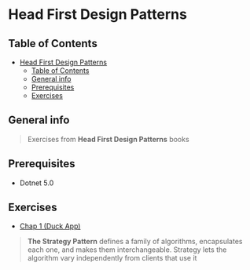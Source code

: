 # Head First Design Patterns

## Table of Contents
- [Head First Design Patterns](#head-first-design-patterns)
  - [Table of Contents](#table-of-contents)
  - [General info](#general-info)
  - [Prerequisites](#prerequisites)
  - [Exercises](#exercises)

## General info
> Exercises from **Head First Design Patterns** books

## Prerequisites
* Dotnet 5.0

## Exercises
* [Chap 1 (Duck App)](Chap1)
> **The Strategy Pattern** defines a family of algorithms,
encapsulates each one, and makes them interchangeable. Strategy
lets the algorithm vary independently from clients that use it
